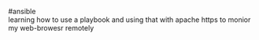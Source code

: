 #ansible <br/>
learning how to use a playbook and using that with apache https to monior my web-browesr remotely<br/>
